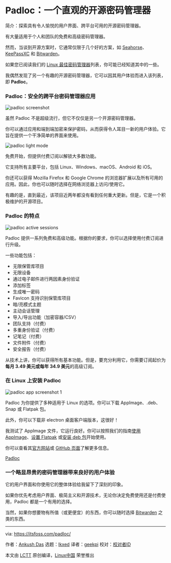[#]: subject: "Padloc: An Intuitive Open-Source Password Manager"
[#]: via: "https://itsfoss.com/padloc/"
[#]: author: "Ankush Das https://itsfoss.com/author/ankush/"
[#]: collector: "lkxed"
[#]: translator: "geekpi"
[#]: reviewer: " "
[#]: publisher: " "
[#]: url: " "

Padloc：一个直观的开源密码管理器
======
简介：探索具有令人愉悦的用户界面、跨平台可用的开源密码管理器。

有大量适用于个人和团队的免费和高级密码管理器。

然而，当谈到开源方案时，它通常仅限于几个好的方案，如 [Seahorse][1]、[KeePassXC][2] 和 [Bitwarden][3]。

如果您已阅读我们的 [Linux 最佳密码管理器][4]列表，你可能已经知道其中的一些。

我偶然发现了另一个有趣的开源密码管理器，它可以因其用户体验而进入该列表，即 **Padloc**。

### Padloc：安全的跨平台密码管理器应用

![padloc screenshot][5]

虽然 Padloc 不是超级流行，但它不仅仅是另一个开源密码管理器。

你可以通过应用和端到端加密来保护密码，从而获得令人耳目一新的用户体验。它旨在提供一个干净简单的界面来使用。

![padloc light mode][6]

免费开始，但提供付费订阅以解锁大多数功能。

它支持所有主要平台，包括 Linux、Windows、macOS、Android 和 iOS。

你还可以获得 Mozilla Firefox 和 Google Chrome 的浏览器扩展以及所有可用的应用。因此，你也可以随时选择在网络浏览器上访问/使用它。

有趣的是，直到最近，该项目近两年都没有看到任何重大更新。但是，它是一个积极维护的开源项目。

### Padloc 的特点

![padloc active sessions][7]

Padloc 提供一系列免费和高级功能。根据你的要求，你可以选择使用付费订阅进行升级。

一些功能包括：

* 无限保管库项目
* 无限设备
* 通过电子邮件进行两因素身份验证
* 添加标签
* 生成唯一密码
* Favicon 支持识别保管库项目
* 暗/亮模式主题
* 主动会话管理
* 导入/导出功能（加密容器/CSV）
* 团队支持（付费）
* 多重身份验证（付费）
* 记笔记（付费）
* 文件附件（付费）
* 安全报告（付费）

从技术上讲，你可以获得所有基本功能。但是，要充分利用它，你需要订阅起价为**每月 3.49 美元或每年 34.9 美元**的高级订阅。

### 在 Linux 上安装 Padloc

![padloc app screenshot 1][8]

Padloc 为你提供了多种适用于 Linux 的选项。你可以下载 AppImage、.deb、Snap 或 Flatpak 包。

此外，你可以下载非 electron 桌面客户端版本，这很好！

我测试了 AppImage 文件，它运行良好。你可以按照我们的指南[使用 AppImage][9]、[设置 Flatpak][10] 或[安装 deb 包][11]开始使用。

你可以查看其[官方网站][12]或 [GitHub 页面][13]了解更多信息。

[Padloc][14]

### 一个略显昂贵的密码管理器带来良好的用户体验

它的用户界面和你使用它的整体体验给我留下了深刻的印象。

如果你优先考虑用户界面、极简主义和开源技术，无论你决定免费使用还是付费使用，Padloc 都是一个有用的选择。

当然，如果你想要物有所值（或更便宜）的东西，你可以随时选择 [Bitwarden][15] 之类的东西。

--------------------------------------------------------------------------------

via: https://itsfoss.com/padloc/

作者：[Ankush Das][a]
选题：[lkxed][b]
译者：[geekpi](https://github.com/geekpi)
校对：[校对者ID](https://github.com/校对者ID)

本文由 [LCTT](https://github.com/LCTT/TranslateProject) 原创编译，[Linux中国](https://linux.cn/) 荣誉推出

[a]: https://itsfoss.com/author/ankush/
[b]: https://github.com/lkxed
[1]: https://itsfoss.com/seahorse/
[2]: https://itsfoss.com/keepassxc/
[3]: https://itsfoss.com/bitwarden/
[4]: https://itsfoss.com/password-managers-linux/
[5]: https://itsfoss.com/wp-content/uploads/2022/08/padloc-screenshot.png
[6]: https://itsfoss.com/wp-content/uploads/2022/08/padloc-light-mode.png
[7]: https://itsfoss.com/wp-content/uploads/2022/08/padloc-active-sessions.png
[8]: https://itsfoss.com/wp-content/uploads/2022/08/padloc-app-screenshot-1.png
[9]: https://itsfoss.com/use-appimage-linux/
[10]: https://itsfoss.com/flatpak-guide/
[11]: https://itsfoss.com/install-deb-files-ubuntu/
[12]: https://padloc.app/
[13]: https://github.com/padloc/padloc
[14]: https://padloc.app/
[15]: https://itsfoss.com/bitwarden/
